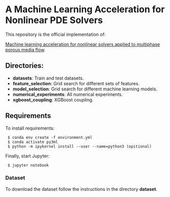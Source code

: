 # A Machine Learning Acceleration for Nonlinear PDE Solvers

This repository is the official implementation of: 

[Machine learning acceleration for nonlinear solvers applied to multiphase porous media flow](https://www.sciencedirect.com/science/article/pii/S0045782521003200). 

## Directories:

- **datasets**: Train and test datasets.
- **feature_selection**: Grid search for different sets of features.
- **model_selection**: Grid search for different machine learning models.
- **numerical_experiments**: All numerical experiments.
- **xgboost_coupling**: XGBoost coupling.

## Requirements

To install requirements:

```setup
 $ conda env create -f environment.yml 
 $ conda activate py3ml
 $ python -m ipykernel install --user --name=python3 (opitional)
```

Finally, start Jupyter:

```start
 $ jupyter notebook
```

### Dataset

To download the dataset follow the instructions in the directory **dataset**.

